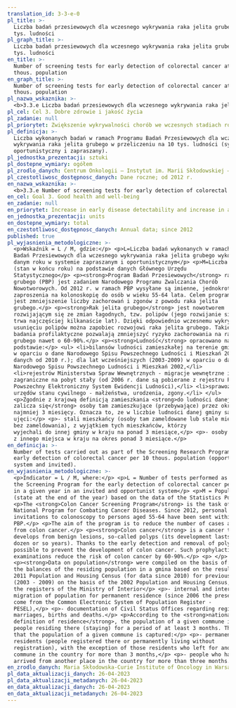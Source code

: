 ```yaml
---
translation_id: 3-3-e-0
pl_title: >-
  Liczba badań przesiewowych dla wczesnego wykrywania raka jelita grubego na 10
  tys. ludności
pl_graph_title: >-
  Liczba badań przesiewowych dla wczesnego wykrywania raka jelita grubego na 10
  tys. ludności
en_title: >-
  Number of screening tests for early detection of colorectal cancer at 10
  thous. population
en_graph_title: >-
  Number of screening tests for early detection of colorectal cancer at 10
  thous. population
pl_nazwa_wskaznika: >-
  <b>3.3.e Liczba badań przesiewowych dla wczesnego wykrywania raka jelita grubego na 10 tys. ludności </b>
pl_cel: Cel 3. Dobre zdrowie i jakość życia
pl_zadanie: null
pl_priorytet: Zwiększenie wykrywalności chorób we wczesnych stadiach rozwojowych oraz zwiększenie dostępu do nowoczesnych terapii
pl_definicja: >-
  Liczba wykonanych badań w ramach Programu Badań Przesiewowych dla wczesnego
  wykrywania raka jelita grubego w przeliczeniu na 10 tys. ludności (system
  oportunistyczny i zapraszany).
pl_jednostka_prezentacji: sztuki
pl_dostepne_wymiary: ogółem
pl_zrodlo_danych: Centrum Onkologii – Instytut im. Marii Skłodowskiej – Curie w Warszawie
pl_czestotliwosc_dostępnosc_danych: Dane roczne; od 2012 r.
en_nazwa_wskaznika: >-
  <b>3.3.e Number of screening tests for early detection of colorectal cancer at 10 thous. population</b>
en_cel: Goal 3. Good health and well-being
en_zadanie: null
en_priorytet: Increase in early disease detectability and increase in access to modern therapies
en_jednostka_prezentacji: units
en_dostepne_wymiary: total
en_czestotliwosc_dostępnosc_danych: Annual data; since 2012
published: true
pl_wyjasnienia_metodologiczne: >-
  <p>Wskaźnik = L / M, gdzie:</p> <p>L=Liczba badań wykonanych w ramach Programu
  Badań Przesiewowych dla wczesnego wykrywania raka jelita grubego wykonana w
  danym roku w systemie zapraszanym i oportunistycznym</p> <p>M=Liczba ludności
  (stan w końcu roku) na podstawie danych Głównego Urzędu
  Statystycznego</p> <p><strong>Program Badań Przesiewowych</strong> raka jelita
  grubego (PBP) jest zadaniem Narodowego Programu Zwalczania Chorób
  Nowotworowych. Od 2012 r. w ramach PBP wysyłane są imienne, jednokrotne
  zaproszenia na kolonoskopię do osób w wieku 55-64 lata. Celem programu
  jest zmniejszenie liczby zachorowań i zgonów z powodu raka jelita
  grubego.</p> <p><strong>Rak jelita grubego</strong> jest nowotworem
  rozwijającym się ze zmian łagodnych, tzw. polipów (jego rozwijanie się
  trwa najczęściej kilkanaście lat). Dzięki odpowiednio wczesnemu wykryciu i
  usunięciu polipów można zapobiec rozwojowi raka jelita grubego. Takie
  badania profilaktyczne pozwalają zmniejszyć ryzyko zachorowania na raka jelita
  grubego nawet o 60-90%.</p> <p><strong>Ludność</strong> opracowano na
  podstawie:</p> <ul> <li>bilansów ludności zamieszkałej na terenie gminy
  w oparciu o dane Narodowego Spisu Powszechnego Ludności i Mieszkań 2011 (dla
  danych od 2010 r.); dla lat wcześniejszych (2003-2009) w oparciu o dane
  Narodowego Spisu Powszechnego Ludności i Mieszkań 2002,</li>
  <li>rejestrów Ministerstwa Spraw Wewnętrznych - migracje wewnętrzne i
  zagraniczne na pobyt stały (od 2006 r. dane są pobierane z rejestru PESEL -
  Powszechny Elektroniczny System Ewidencji Ludności),</li> <li>sprawozdań
  urzędów stanu cywilnego - małżeństwa, urodzenia, zgony.</li> </ul>
  <p>Zgodnie z krajową definicją zamieszkania <strong>do ludności danej gminy
  zalicza się</strong> osoby tam zamieszkujące (przebywające) przez okres co
  najmniej 3 miesięcy. Oznacza to, ze w liczbie ludności danej gminy są
  ujęci:</p> <p>- stali mieszkańcy (osoby tam zameldowane lub stale mieszkające
  bez zameldowania), z wyjątkiem tych mieszkańców, którzy
  wyjechali do innej gminy w kraju na ponad 3 miesiące,</p> <p>- osoby przybyłe
  z innego miejsca w kraju na okres ponad 3 miesiące.</p>
en_definicja: >-
  Number of tests carried out as part of the Screening Research Program for the
  early detection of colorectal cancer per 10 thous. population (opportunistic
  system and invited).
en_wyjasnienia_metodologiczne: >-
  <p>Indicator = L / M, where:</p> <p>L = Number of tests performed as part of
  the Screening Program for the early detection of colorectal cancer performed
  in a given year in an invited and opportunist system</p> <p>M = Population
  (state at the end of the year) based on the data of the Statistics Poland</p>
  <p>The <strong>Colon Cancer Screening Program</strong> is the task of the
  National Program for Combating Cancer Diseases. Since 2012, personal
  invitations to colonoscopy to persons aged 55-64 have been sent within
  PBP.</p> <p>The aim of the program is to reduce the number of cases and deaths
  from colon cancer.</p> <p><strong>Colon cancer</strong> is a cancer that
  develops from benign lesions, so-called polyps (its development lasts for a
  dozen or so years). Thanks to the early detection and removal of polyps, it is
  possible to prevent the development of colon cancer. Such prophylactic
  examinations reduce the risk of colon cancer by 60-90%.</p> <p> </p>
  <p><strong>Data on population</strong> were compiled on the basis of:</p> <p>-
  the balances of the residing population in a gmina based on the results of
  2011 Population and Housing Census (for data since 2010) for previous years
  (2003 - 2009) on the basis of the 2002 Population and Housing Census,
  the registers of the Ministry of Interior</p> <p>- internal and international
  migration of population for permanent residence (since 2006 the presented data
  come from the Common Electronic System of Population Register -
  PESEL),</p> <p>- documentation of Civil Status Offices regarding registered
  marriages, births and deaths.</p> <p>According to the <strong>national
  definition of residence</strong>, the population of a given commune includes
  people residing there (staying) for a period of at least 3 months. This means
  that the population of a given commune is captured:</p> <p>- permanent
  residents (people registered there or permanently living without
  registration), with the exception of those residents who left for another
  commune in the country for more than 3 months,</p> <p>- people who have
  arrived from another place in the country for more than three months.</p>
en_zrodlo_danych: Maria Skłodowska-Curie Institute of Oncology in Warsaw
pl_data_aktualizacji_danych: 26-04-2023
pl_data_aktualizacji_metadanych: 26-04-2023
en_data_aktualizacji_danych: 26-04-2023
en_data_aktualizacji_metadanych: 26-04-2023
---
```

